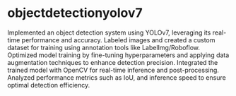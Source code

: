 # objectdetectionyolov7

Implemented an object detection system using YOLOv7, leveraging its real-time performance and accuracy. Labeled images and created a custom dataset for training using annotation tools like LabelImg/Roboflow. Optimized model training by fine-tuning hyperparameters and applying data augmentation techniques to enhance detection precision. Integrated the trained model with OpenCV for real-time inference and post-processing. Analyzed performance metrics such as IoU, and inference speed to ensure optimal detection efficiency.

